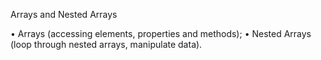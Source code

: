 Arrays and Nested Arrays

• Arrays (accessing elements, properties and methods);
• Nested Arrays (loop through nested arrays, manipulate data).

